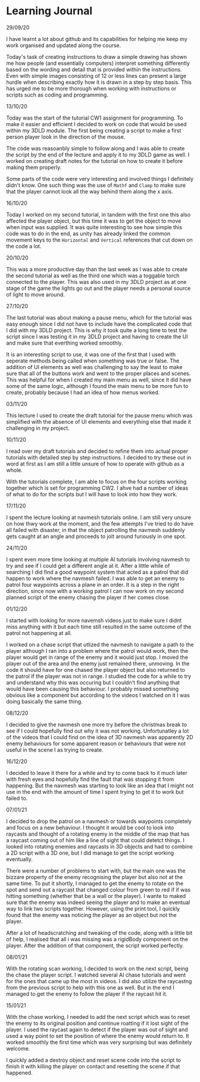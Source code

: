 # Learning Journal

29/09/20

I have learnt a lot about github and its capabilities for helping me keep my work organised and updated along the course. 

Today's task of creating instructions to draw a simple drawing has shown me how people (and essentially computers) interpret something differently based on the wording and detail that is provided within the instructions. Even with simple images consisting of 12 or less lines can present a large hurdle when describing exactly how it is drawn in a step by step basis. This has urged me to be more thorough when working with instructions or scripts such as coding and programming.

13/10/20

Today was the start of the tutorial CW1 assignment for programming. To make it easier and efficient I decided to work on code that would be used within my 3DLD module. The first being creating a script to make a first person player look in the direction of the mouse. 

The code was reasoanbly simple to follow along and I was able to create the script by the end of the lecture and apply it to my 3DLD game as well. I worked on creating draft notes for the tutorial on how to create it before making them properly.

Some parts of the code were very interesting and involved things I definitely didn't know. One such thing was the use of `Mathf` and `Clamp` to make sure that the player cannot look all the way behind them along the x axis. 

16/10/20

Today I worked on my second tutorial, in tandem with the first one this also affected the player object, but this time it was to get the object to move when input was supplied. It was quite interesting to see how simple this code was to do in the end, as unity has already linked the common movement keys to the `Horizontal` and `Vertical` references that cut down on the code a lot.

20/10/20

This was a more productive day than the last week as I was able to create the second tutorial as well as the third one which was a toggable torch connected to the player. This was also used in my 3DLD project as at one stage of the game the lights go out and the player needs a personal source of light to move around.

27/10/20

The last tutorial was about making a pause menu, which for the tutorial was easy enough since I did not have to include have the complicated code that I did with my 3DLD project. This is why it took quite a long time to test the script since I was testing it in my 3DLD project and having to create the UI and make sure that everthing worked smoothly. 

It is an interesting script to use, it was one of the first that I used with seperate methods being called when something was true or false. The addition of UI elements as well was challenging to say the least to make sure that all of the buttons work and went to the proper places and scenes. This was helpful for when I created my main menu as well, since it did have some of the same logic, although I found the main menu to be more fun to create, probably because I had an idea of how menus worked.

03/11/20

This lecture I used to create the draft tutorial for the pause menu which was simplified with the absence of UI elements and everything else that made it challenging in my project.

10/11/20

I read over my draft tutorials and decided to refine them into actual proper tutorials with detailed step by step instructions. I decided to try these out in word at first as I am still a little unsure of how to operate with github as a whole. 

With the tutorials complete, I am able to focus on the four scripts working together which is set for programming CW2. I ahve had a number of ideas of what to do for the scripts but I will have to look into how they work.

17/11/20

I spent the lecture looking at navmesh tutorials online. I am still very unsure on how thwy work at the moment, and the few attempts I've tried to do have all failed with disaster, in that the object patrolling the navmesh suddenly gets caught at an angle and proceeds to jolt around furiously in one spot.

24/11/20

I spent even more time looking at multiple AI tutorials involving navmesh to try and see if I could get a different angle at it. After a little while of searching I did find a good waypoint system that acted as a patrol that did happen to work where the navmesh failed. I was able to get an enemy to patrol four waypoints across a plane in an order. It is a step in the right direction, since now with a working patrol I can now work on my second planned script of the enemy chasing the player if her comes close.

01/12/20

I started with looking for more navemsh videos just to make sure I didnt miss anything with it but each time still resulted in the same outcome of the patrol not happening at all. 

I worked on a chase script that utlized the navmesh to navigate a path to the player although I ran into a problem where the patrol would work, then the player would get in range of the enemy and it would just stop. I moved the player out of the area and the enemy just remained there, unmoving. In the code it should have for one chased the player object but also returned to the patrol if the player was not in range. I studied the code for a while to try and understand why this was occuring but I couldn't find anything that would have been causing this behaviour. I probably missed something obvious like a component but according to the videos I watched on it I was doing basically the same thing.

08/12/20

I decided to give the navmesh one more try before the christmas break to see if I could hopefully find out why it was not working. Unfortunatley a lot of the videos that I could find on the idea of 3D navmesh was apparently 2D enemy behaviours for some apparent reason or behaviours that were not useful in the scene I as trying to create.

16/12/20

I decided to leave it there for a while and try to come back to it much later with fresh eyes and hopefully find the fault that was stopping it from happening. But the navmesh was starting to look like an idea that I might not use in the end with the amount of time I spent trying to get it to work but failed to. 

07/01/21

I decided to drop the patrol on a navmesh or towards waypoints completely and focus on a new behaviour. I thought it would be cool to look into raycasts and thought of a rotating enemy in the middle of the map that has a raycast coming out of him like a line of sight that could detetct things. I looked into rotating enemies and raycasts in 3D objects and had to combine a 2D script with a 3D one, but I did manage to get the script working eventually.

There were a number of problems to start with, but the main one was the bizzare property of the enemy recognising the player but also not at the same time. To put it shortly, I managed to get the enemy to rotate on the spot and send out a raycast that changed colour from green to red if if was hitting something (whether that be a wall or the player). I wante to maked sure that the enemy was indeed seeing the player and to make an eventual way to link two scripts together. However, using the print tool, I quickly found that the enemy was noticing the player as an object but not the player.

After a lot of headscratching and tweaking of the code, along with a little bit of help, I realised that all i was missing was a rigidBody component on the player. After the addition of that component, the script worked perfectly.

08/01/21

With the rotating scan working, I decided to work on the next script, being the chase the player script. I watched several AI chase tutorials and went for the ones that came up the most in videos. I did also utilize the raycastng from the previous script to help with this one as well. But in the end I managed to get the enemy to follow the player if the raycast hit it.

15/01/21

With the chase working, I needed to add the next script which was to reset the enemy to its original position and continue roatting if it lost sight of the player. I used the raycast again to detect if the player was out of sight and used a way point to set the position of where the enemy would return to. It worked smoothly the first time which was very surprising but was definitely welcome. 

I quickly added a destroy object and reset scene code into the script to finish it with killing the player on contact and resetting the scene if that happened.
